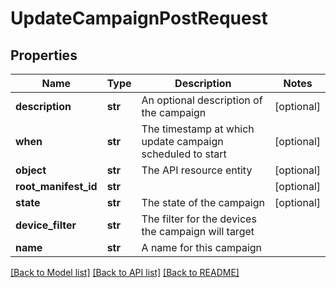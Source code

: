 # UpdateCampaignPostRequest

## Properties
Name | Type | Description | Notes
------------ | ------------- | ------------- | -------------
**description** | **str** | An optional description of the campaign | [optional] 
**when** | **str** | The timestamp at which update campaign scheduled to start | [optional] 
**object** | **str** | The API resource entity | [optional] 
**root_manifest_id** | **str** |  | [optional] 
**state** | **str** | The state of the campaign | [optional] 
**device_filter** | **str** | The filter for the devices the campaign will target | 
**name** | **str** | A name for this campaign | 

[[Back to Model list]](../README.md#documentation-for-models) [[Back to API list]](../README.md#documentation-for-api-endpoints) [[Back to README]](../README.md)


